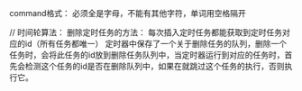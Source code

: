 command格式：
必须全是字母，不能有其他字符，单词用空格隔开

// 时间轮算法：
删除定时任务的方法：
每次插入定时任务都能获取到定时任务对应的id（所有任务都唯一）
定时器中保存了一个关于删除任务的队列，删除一个任务时，会将此任务的id放到删除任务队列中，当定时器运行到对应的任务时，首先会检测这个任务的id是否在删除队列中，如果在就跳过这个任务的执行，否则执行它。